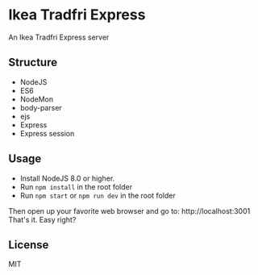 # Ikea Tradfri Express

An Ikea Tradfri Express server

## Structure
- NodeJS
- ES6
- NodeMon
- body-parser
- ejs
- Express
- Express session

## Usage
- Install NodeJS 8.0 or higher.
- Run `npm install` in the root folder
- Run `npm start` or `npm run dev` in the root folder

Then open up your favorite web browser and go to: http://localhost:3001
That's it. Easy right?

## License

MIT
